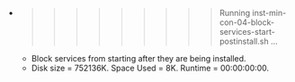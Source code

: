 * >>>>>>>>> Running inst-min-con-04-block-services-start-postinstall.sh ...
  * Block services from starting after they are being installed.
  * Disk size = 752136K. Space Used = 8K. Runtime = 00:00:00:00.
